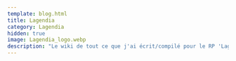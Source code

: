 ```yaml
---
template: blog.html
title: Lagendia
category: Lagendia
hidden: true
image: Lagendia_logo.webp
description: "Le wiki de tout ce que j'ai écrit/compilé pour le RP 'Lagendia' de Raudhr"
---
```

